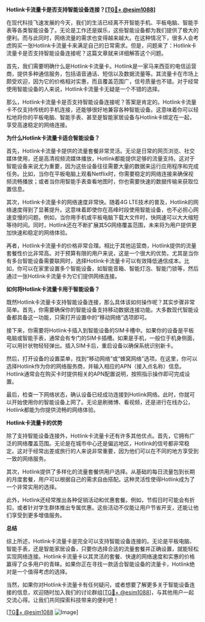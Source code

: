 **Hotlink卡流量卡是否支持智能设备连接？[[TG💪+ @esim1088](https://t.me/s/esim1088)]**

在现代科技飞速发展的今天，我们的生活已经离不开智能手机、平板电脑、智能手表等各类智能设备了。无论是工作还是娱乐，这些智能设备都为我们提供了极大的便利。而与此同时，网络流量的需求也变得越来越大。在这种情况下，很多人会考虑购买一张Hotlink卡流量卡来满足自己的日常需求。但是，问题来了：Hotlink卡流量卡是否支持智能设备连接呢？这篇文章就来详细解答这个问题。

首先，我们需要明确什么是Hotlink卡流量卡。Hotlink是一家马来西亚的电信运营商，提供多种通信服务，包括语音通话、短信以及数据流量等。其流量卡在市场上颇受欢迎，因为它的价格相对实惠，而且覆盖范围广，信号质量也不错。对于经常使用智能设备的人来说，Hotlink卡流量卡无疑是一个不错的选择。

那么，Hotlink卡流量卡是否支持智能设备连接呢？答案是肯定的。Hotlink卡流量卡不仅支持传统的手机连接，还能够很好地兼容各种智能设备。这意味着你可以轻松地将你的平板电脑、智能手表、甚至是智能家居设备与Hotlink卡绑定在一起，享受高速稳定的网络连接。

**为什么Hotlink卡流量卡适合智能设备？**

首先，Hotlink卡流量卡提供的流量套餐非常灵活。无论是日常的网页浏览、社交媒体使用，还是高清视频流媒体播放，Hotlink都能提供足够的流量支持。这对于智能设备来说尤为重要，因为这些设备往往需要大量的数据来运行应用程序和完成任务。比如，当你在平板电脑上观看Netflix时，你需要稳定的网络连接来确保视频流畅播放；或者当你用智能手表查看地图时，你也需要快速的数据传输来获取位置信息。

其次，Hotlink卡流量卡的网络速度非常快。随着4G LTE技术的普及，Hotlink的网络速度得到了显著提升。这意味着即使你在高峰时段使用智能设备，也不必担心网速变慢的问题。例如，当你用手机或平板电脑下载大文件时，快网速可以大大缩短等待时间。同时，Hotlink还在不断扩展其5G网络覆盖范围，未来将为用户提供更加快速和稳定的网络体验。

再者，Hotlink卡流量卡的价格非常合理。相比于其他运营商，Hotlink提供的流量套餐性价比非常高。对于预算有限的用户来说，这是一个很大的优势。尤其是当你有多台智能设备需要联网时，选择Hotlink卡流量卡可以有效降低通信成本。比如，你可以在家里设置多个智能设备，如智能音箱、智能灯泡、智能门锁等，然后通过一张Hotlink卡流量卡为它们提供网络连接。

**如何将Hotlink卡流量卡用于智能设备？**

既然Hotlink卡流量卡支持智能设备连接，那么具体该如何操作呢？其实步骤非常简单。首先，你需要确保你的智能设备支持移动数据连接功能。大多数现代智能设备都具备这一功能，只需打开设置中的“移动网络”选项即可。

接下来，你需要将Hotlink卡插入到智能设备的SIM卡槽中。如果你的设备是平板电脑或智能手表，通常会有专门的SIM卡插槽。如果是手机，一般位于机身侧面，可以用针状物轻轻弹出。插入SIM卡后，重启设备以确保系统识别新卡。

然后，打开设备的设置菜单，找到“移动网络”或“蜂窝网络”选项。在这里，你可以选择Hotlink作为你的网络服务商，并输入相应的APN（接入点名称）信息。Hotlink通常会在购买卡时提供相关的APN配置说明，按照指示操作即可完成设置。

最后，检查一下网络状态，确认设备已经成功连接到Hotlink网络。此时，你就可以开始使用你的智能设备上网了。无论是刷微博、看视频，还是进行在线办公，Hotlink都能为你提供流畅的网络体验。

**Hotlink卡流量卡的优势**

除了支持智能设备连接外，Hotlink卡流量卡还有许多其他优点。首先，它拥有广泛的网络覆盖范围。无论是在城市中心还是偏远地区，Hotlink的信号都非常稳定。这对于经常出差或旅行的人来说非常重要，因为他们可以在不同的地方享受到一致的网络服务。

其次，Hotlink提供了多样化的流量套餐供用户选择。从基础的每日流量包到长期的月度套餐，用户可以根据自己的需求自由搭配。这种灵活性使得Hotlink成为了一个非常实用的选择。

此外，Hotlink还经常推出各种促销活动和优惠套餐。例如，节假日时可能会有折扣，或者针对学生群体推出专属优惠。这些活动不仅能让用户节省开支，还能让他们享受到更多增值服务。

**总结**

综上所述，Hotlink卡流量卡是完全可以支持智能设备连接的。无论是平板电脑、智能手表，还是智能家居设备，只要你选择合适的流量套餐并正确设置，就能轻松实现网络连接。Hotlink卡流量卡以其灵活的套餐、快速的网络速度和实惠的价格赢得了众多用户的青睐。如果你正在寻找一款适合智能设备的流量卡，Hotlink绝对是一个值得考虑的选择。

当然，如果你对Hotlink卡流量卡有任何疑问，或者想要了解更多关于智能设备连接的信息，欢迎随时加入我们的讨论群组[[TG💪+ @esim1088](https://t.me/s/esim1088)]，与其他用户一起交流心得。让我们共同探索科技带来的便利吧！

[[TG💪+ @esim1088](https://t.me/s/esim1088) ![Image](https://i.postimg.cc/4NQfJmqS/Snipaste-2025-05-13-00-14-12.png)]